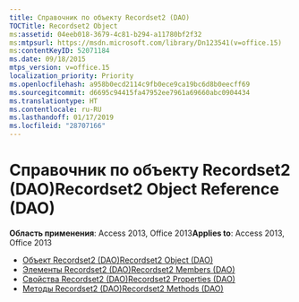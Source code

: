 ```yaml
---
title: Справочник по объекту Recordset2 (DAO)
TOCTitle: Recordset2 Object
ms:assetid: 04eeb018-3679-4c81-b294-a11780bf2f32
ms:mtpsurl: https://msdn.microsoft.com/library/Dn123541(v=office.15)
ms:contentKeyID: 52071184
ms.date: 09/18/2015
mtps_version: v=office.15
localization_priority: Priority
ms.openlocfilehash: a958b0ecd2114c9fb0ece9ca19bc6d8b0eecff69
ms.sourcegitcommit: d6695c94415fa47952ee7961a69660abc0904434
ms.translationtype: HT
ms.contentlocale: ru-RU
ms.lasthandoff: 01/17/2019
ms.locfileid: "28707166"
---
```

# <a name="recordset2-object-reference-dao"></a><span data-ttu-id="2ba6b-102">Справочник по объекту Recordset2 (DAO)</span><span class="sxs-lookup"><span data-stu-id="2ba6b-102">Recordset2 Object Reference (DAO)</span></span>

<span data-ttu-id="2ba6b-103">**Область применения**: Access 2013, Office 2013</span><span class="sxs-lookup"><span data-stu-id="2ba6b-103">**Applies to**: Access 2013, Office 2013</span></span>

- [<span data-ttu-id="2ba6b-104">Объект Recordset2 (DAO)</span><span class="sxs-lookup"><span data-stu-id="2ba6b-104">Recordset2 Object (DAO)</span></span>](recordset2-object-dao.md)
- [<span data-ttu-id="2ba6b-105">Элементы Recordset2 (DAO)</span><span class="sxs-lookup"><span data-stu-id="2ba6b-105">Recordset2 Members (DAO)</span></span>](recordset2-members-dao.md)
- [<span data-ttu-id="2ba6b-106">Свойства Recordset2 (DAO)</span><span class="sxs-lookup"><span data-stu-id="2ba6b-106">Recordset2 Properties (DAO)</span></span>](recordset2-properties-dao.md)
- [<span data-ttu-id="2ba6b-107">Методы Recordset2 (DAO)</span><span class="sxs-lookup"><span data-stu-id="2ba6b-107">Recordset2 Methods (DAO)</span></span>](recordset2-methods-dao.md)

